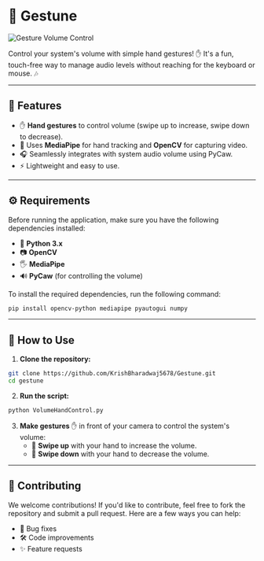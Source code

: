 # 🤚 **Gestune**

![Gesture Volume Control](path/to/your/image.png)

Control your system's volume with simple hand gestures! ✋ It's a fun, touch-free way to manage audio levels without reaching for the keyboard or mouse. 🎶

---

## 🚀 Features

- ✋ **Hand gestures** to control volume (swipe up to increase, swipe down to decrease).
- 🤖 Uses **MediaPipe** for hand tracking and **OpenCV** for capturing video.
- 🎧 Seamlessly integrates with system audio volume using PyCaw.
- ⚡ Lightweight and easy to use.

---

## ⚙️ Requirements

Before running the application, make sure you have the following dependencies installed:

- 🐍 **Python 3.x**
- 📷 **OpenCV**
- 🖐️ **MediaPipe**
- 🔊 **PyCaw** (for controlling the volume)
  
To install the required dependencies, run the following command:

```bash
pip install opencv-python mediapipe pyautogui numpy
```

---

## 📝 How to Use

1. **Clone the repository:**

```bash
git clone https://github.com/KrishBharadwaj5678/Gestune.git
cd gestune
```

2. **Run the script:**

```bash
python VolumeHandControl.py
```

3. **Make gestures** ✋ in front of your camera to control the system's volume:
    - 🔼 **Swipe up** with your hand to increase the volume.
    - 🔽 **Swipe down** with your hand to decrease the volume.

---

## 🤝 Contributing

We welcome contributions! If you'd like to contribute, feel free to fork the repository and submit a pull request. Here are a few ways you can help:
- 🐞 Bug fixes
- 🛠️ Code improvements
- ✨ Feature requests

